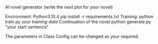 AI novel generator (write the next plot for your novel)

Environment:
    Python3.10.4
    pip install -r requirements.txt
Training:
    python train.py *your training data*
Continuation of the novel
    python generate.py "your start sentence"

The parameters in Class Config can be changed as your required.
